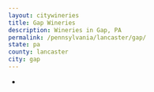 ```yaml
---
layout: citywineries
title: Gap Wineries
description: Wineries in Gap, PA
permalink: /pennsylvania/lancaster/gap/
state: pa
county: lancaster
city: gap
---
```

-
